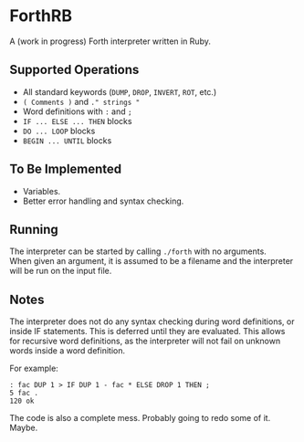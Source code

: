 # ForthRB
A (work in progress) Forth interpreter written in Ruby.

## Supported Operations
- All standard keywords (`DUMP`, `DROP`, `INVERT`, `ROT`, etc.)
- `( Comments )` and `." strings "`
- Word definitions with `:` and `;`
- `IF ... ELSE ... THEN` blocks
- `DO ... LOOP` blocks
- `BEGIN ... UNTIL` blocks

## To Be Implemented
- Variables.
- Better error handling and syntax checking.

## Running
The interpreter can be started by calling `./forth` with no arguments.  
When given an argument, it is assumed to be a filename and the interpreter
will be run on the input file.

## Notes
The interpreter does not do any syntax checking during word definitions,
or inside IF statements. This is deferred until they are evaluated. This
allows for recursive word definitions, as the interpreter will not fail
on unknown words inside a word definition.  

For example:

    : fac DUP 1 > IF DUP 1 - fac * ELSE DROP 1 THEN ;
    5 fac .
    120 ok

The code is also a complete mess. Probably going to redo some of it. Maybe.
